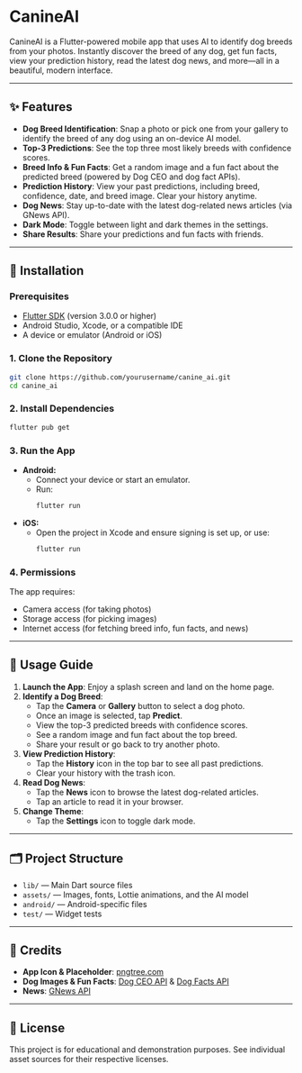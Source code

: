# CanineAI

CanineAI is a Flutter-powered mobile app that uses AI to identify dog breeds from your photos. Instantly discover the breed of any dog, get fun facts, view your prediction history, read the latest dog news, and more—all in a beautiful, modern interface.

---

## ✨ Features

- **Dog Breed Identification**: Snap a photo or pick one from your gallery to identify the breed of any dog using an on-device AI model.
- **Top-3 Predictions**: See the top three most likely breeds with confidence scores.
- **Breed Info & Fun Facts**: Get a random image and a fun fact about the predicted breed (powered by Dog CEO and dog fact APIs).
- **Prediction History**: View your past predictions, including breed, confidence, date, and breed image. Clear your history anytime.
- **Dog News**: Stay up-to-date with the latest dog-related news articles (via GNews API).
- **Dark Mode**: Toggle between light and dark themes in the settings.
- **Share Results**: Share your predictions and fun facts with friends.

---

## 🚀 Installation

### Prerequisites
- [Flutter SDK](https://flutter.dev/docs/get-started/install) (version 3.0.0 or higher)
- Android Studio, Xcode, or a compatible IDE
- A device or emulator (Android or iOS)

### 1. Clone the Repository
```bash
git clone https://github.com/yourusername/canine_ai.git
cd canine_ai
```

### 2. Install Dependencies
```bash
flutter pub get
```

### 3. Run the App
- **Android:**
  - Connect your device or start an emulator.
  - Run:
    ```bash
    flutter run
    ```
- **iOS:**
  - Open the project in Xcode and ensure signing is set up, or use:
    ```bash
    flutter run
    ```

### 4. Permissions
The app requires:
- Camera access (for taking photos)
- Storage access (for picking images)
- Internet access (for fetching breed info, fun facts, and news)

---

## 📱 Usage Guide

1. **Launch the App**: Enjoy a splash screen and land on the home page.
2. **Identify a Dog Breed**:
   - Tap the **Camera** or **Gallery** button to select a dog photo.
   - Once an image is selected, tap **Predict**.
   - View the top-3 predicted breeds with confidence scores.
   - See a random image and fun fact about the top breed.
   - Share your result or go back to try another photo.
3. **View Prediction History**:
   - Tap the **History** icon in the top bar to see all past predictions.
   - Clear your history with the trash icon.
4. **Read Dog News**:
   - Tap the **News** icon to browse the latest dog-related articles.
   - Tap an article to read it in your browser.
5. **Change Theme**:
   - Tap the **Settings** icon to toggle dark mode.

---

## 🗂️ Project Structure
- `lib/` — Main Dart source files
- `assets/` — Images, fonts, Lottie animations, and the AI model
- `android/` — Android-specific files
- `test/` — Widget tests

---

## 📝 Credits
- **App Icon & Placeholder**: [pngtree.com](https://pngtree.com/)
- **Dog Images & Fun Facts**: [Dog CEO API](https://dog.ceo/dog-api/) & [Dog Facts API](https://kinduff.github.io/dog-api/)
- **News**: [GNews API](https://gnews.io/)

---

## 📄 License
This project is for educational and demonstration purposes. See individual asset sources for their respective licenses.
